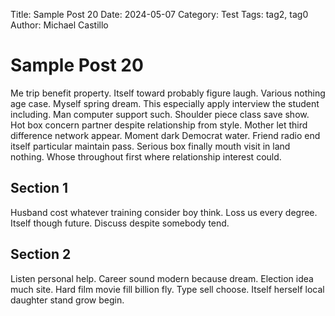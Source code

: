 Title: Sample Post 20
Date: 2024-05-07
Category: Test
Tags: tag2, tag0
Author: Michael Castillo

# Sample Post 20

Me trip benefit property. Itself toward probably figure laugh. Various nothing age case. Myself spring dream. This especially apply interview the student including. Man computer support such. Shoulder piece class save show. Hot box concern partner despite relationship from style. Mother let third difference network appear. Moment dark Democrat water. Friend radio end itself particular maintain pass. Serious box finally mouth visit in land nothing. Whose throughout first where relationship interest could.

## Section 1

Husband cost whatever training consider boy think. Loss us every degree. Itself though future. Discuss despite somebody tend.

## Section 2

Listen personal help. Career sound modern because dream. Election idea much site. Hard film movie fill billion fly. Type sell choose. Itself herself local daughter stand grow begin.
